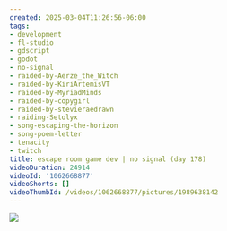 ```yaml
---
created: 2025-03-04T11:26:56-06:00
tags:
- development
- fl-studio
- gdscript
- godot
- no-signal
- raided-by-Aerze_the_Witch
- raided-by-KiriArtemisVT
- raided-by-MyriadMinds
- raided-by-copygirl
- raided-by-stevieraedrawn
- raiding-Setolyx
- song-escaping-the-horizon
- song-poem-letter
- tenacity
- twitch
title: escape room game dev | no signal (day 178)
videoDuration: 24914
videoId: '1062668877'
videoShorts: []
videoThumbId: /videos/1062668877/pictures/1989638142
---
```


![](20250304172656.jpg)
